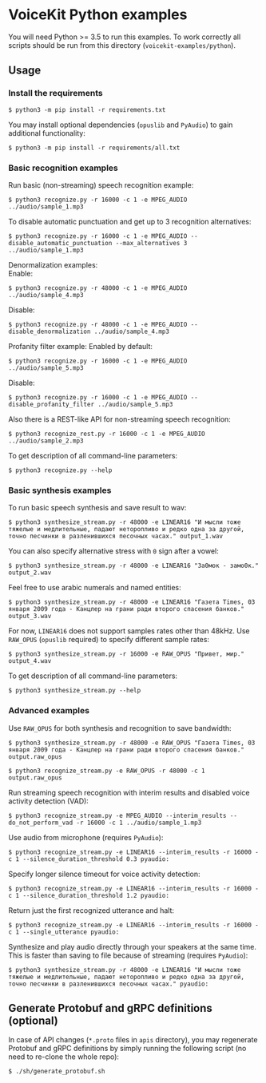 # VoiceKit Python examples

You will need Python >= 3.5 to run this examples.
To work correctly all scripts should be run from this directory (`voicekit-examples/python`).

## Usage

### Install the requirements


```
$ python3 -m pip install -r requirements.txt
```

You may install optional dependencies (`opuslib` and `PyAudio`) to gain additional functionality:

```
$ python3 -m pip install -r requirements/all.txt
```


### Basic recognition examples

Run basic (non-streaming) speech recognition example:

```
$ python3 recognize.py -r 16000 -c 1 -e MPEG_AUDIO ../audio/sample_1.mp3
```

To disable automatic punctuation and get up to 3 recognition alternatives:

```
$ python3 recognize.py -r 16000 -c 1 -e MPEG_AUDIO --disable_automatic_punctuation --max_alternatives 3 ../audio/sample_1.mp3
```

Denormalization examples:  
Enable:
```
$ python3 recognize.py -r 48000 -c 1 -e MPEG_AUDIO ../audio/sample_4.mp3
```
Disable:
```
$ python3 recognize.py -r 48000 -c 1 -e MPEG_AUDIO --disable_denormalization ../audio/sample_4.mp3
```

Profanity filter example:
Enabled by default:
```
$ python3 recognize.py -r 16000 -c 1 -e MPEG_AUDIO ../audio/sample_5.mp3
```

Disable:
```
$ python3 recognize.py -r 16000 -c 1 -e MPEG_AUDIO --disable_profanity_filter ../audio/sample_5.mp3
```

Also there is a REST-like API for non-streaming speech recognition:

```
$ python3 recognize_rest.py -r 16000 -c 1 -e MPEG_AUDIO ../audio/sample_2.mp3
```

To get description of all command-line parameters:

```
$ python3 recognize.py --help
```

### Basic synthesis examples

To run basic speech synthesis and save result to wav:

```
$ python3 synthesize_stream.py -r 48000 -e LINEAR16 "И мысли тоже тяжелые и медлительные, падают неторопливо и редко одна за другой, точно песчинки в разленившихся песочных часах." output_1.wav
```

You can also specify alternative stress with `0` sign after a vowel:

```
$ python3 synthesize_stream.py -r 48000 -e LINEAR16 "За0мок - замо0к." output_2.wav
```

Feel free to use arabic numerals and named entities:

```
$ python3 synthesize_stream.py -r 48000 -e LINEAR16 "Газета Times, 03 января 2009 года - Канцлер на грани ради второго спасения банков." output_3.wav
```

For now, `LINEAR16` does not support samples rates other than 48kHz. Use `RAW_OPUS` (`opuslib` required) to specify different sample rates:

```
$ python3 synthesize_stream.py -r 16000 -e RAW_OPUS "Привет, мир." output_4.wav
```

To get description of all command-line parameters:

```
$ python3 synthesize_stream.py --help
```

### Advanced examples

Use `RAW_OPUS` for both synthesis and recognition to save bandwidth:

```
$ python3 synthesize_stream.py -r 48000 -e RAW_OPUS "Газета Times, 03 января 2009 года - Канцлер на грани ради второго спасения банков." output.raw_opus
```

```
$ python3 recognize_stream.py -e RAW_OPUS -r 48000 -c 1 output.raw_opus
```

Run streaming speech recognition with interim results and disabled voice activity detection (VAD):

```
$ python3 recognize_stream.py -e MPEG_AUDIO --interim_results --do_not_perform_vad -r 16000 -c 1 ../audio/sample_1.mp3
```

Use audio from microphone (requires `PyAudio`):

```
$ python3 recognize_stream.py -e LINEAR16 --interim_results -r 16000 -c 1 --silence_duration_threshold 0.3 pyaudio:
```

Specify longer silence timeout for voice activity detection:

```
$ python3 recognize_stream.py -e LINEAR16 --interim_results -r 16000 -c 1 --silence_duration_threshold 1.2 pyaudio:
```

Return just the first recognized utterance and halt:

```
$ python3 recognize_stream.py -e LINEAR16 --interim_results -r 16000 -c 1 --single_utterance pyaudio:
```

Synthesize and play audio directly through your speakers at the same time.
This is faster than saving to file because of streaming (requires `PyAudio`):

```
$ python3 synthesize_stream.py -r 48000 -e LINEAR16 "И мысли тоже тяжелые и медлительные, падают неторопливо и редко одна за другой, точно песчинки в разленившихся песочных часах." pyaudio:
```

## Generate Protobuf and gRPC definitions (optional)

In case of API changes (`*.proto` files in `apis` directory),
you may regenerate Protobuf and gRPC definitions by simply running the following script
(no need to re-clone the whole repo):

```
$ ./sh/generate_protobuf.sh
```
